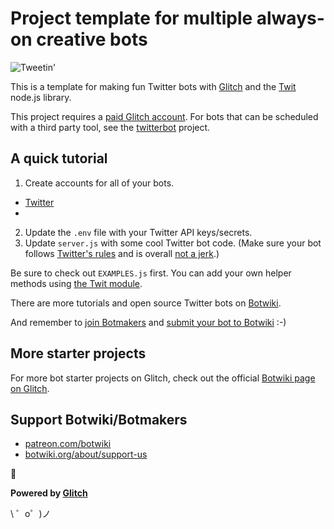 Project template for multiple always-on creative bots
=====================================================

![Tweetin'](https://cdn.gomix.com/4032b241-bff8-473e-aa6b-eb0c92a4bd06%2Ftweeting.gif)

This is a template for making fun Twitter bots with [Glitch](https://glitch.com/) and the [Twit](https://github.com/ttezel/twit) node.js library.

This project requires a [paid Glitch account](https://glitch.com/pricing). For bots that can be scheduled with a third party tool, see the [twitterbot](https://glitch.com/edit/#!/twitterbot) project.


## A quick tutorial

1. Create accounts for all of your bots.
- [Twitter](https://botwiki.org/tutorials/how-to-create-a-twitter-app/)
- 
2. Update the `.env` file with your Twitter API keys/secrets.
3. Update `server.js` with some cool Twitter bot code. (Make sure your bot follows [Twitter's rules](https://support.twitter.com/articles/18311-the-twitter-rules) and is overall [not a jerk](https://botwiki.org/articles/essays/).)

Be sure to check out `EXAMPLES.js` first. You can add your own helper methods using [the Twit module](https://github.com/ttezel/twit).

There are more tutorials and open source Twitter bots on [Botwiki](https://botwiki.org).

And remember to [join Botmakers](https://botmakers.org/) and [submit your bot to Botwiki](https://botwiki.org/submit-your-bot) :-)

## More starter projects

For more bot starter projects on Glitch, check out the official [Botwiki page on Glitch](https://glitch.com/botwiki).

## Support Botwiki/Botmakers

- [patreon.com/botwiki](https://patreon.com/botwiki)
- [botwiki.org/about/support-us](https://botwiki.org/about/support-us)

🙇

**Powered by [Glitch](https://glitch.com)**

\ ゜o゜)ノ
